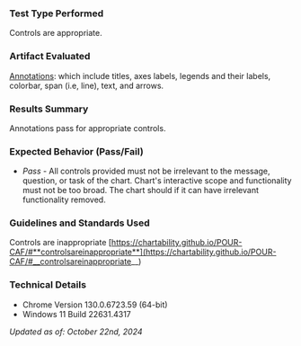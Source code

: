 ### Test Type Performed

Controls are appropriate.

### Artifact Evaluated

[Annotations](https://docs.bokeh.org/en/latest/docs/user_guide/interaction.html): which include titles, axes labels, legends and their labels, colorbar, span (i.e, line), text, and arrows.

### Results Summary

Annotations pass for appropriate controls.

### Expected Behavior (Pass/Fail)

- _Pass_ - All controls provided must not be irrelevant to the message, question, or task of the chart. Chart's interactive scope and functionality must not be too broad. The chart should if it can have irrelevant functionality removed.

<!-- ### Image or Video of Failure
<video controls src="./assets/plot-tools_controls-inappropriate.mp4" title="Plot-tools_controls-inappropriate"></video>
A scatter plot is shown. The mouse cursor hovers over a plot tool called "Pan." Using the mouse, a user pans to the left of the chart (away from the visable data points) into an empty space. They pan to the right until the data points appear again. The user then uses the "Wheel  zoom" tool to zoom out until the data points become a small cluster, indistinguishable from one another before zooming in to where the data points disappear once again.

### Steps to Reproduce
Try to understand what the overall purpose of the visualization is, and then try to determine if the interactivity of the tools helps or assits with that purpose in any way. -->

### Guidelines and Standards Used

Controls are inappropriate [https://chartability.github.io/POUR-CAF/#**controlsareinappropriate**](https://chartability.github.io/POUR-CAF/#__controlsareinappropriate__)

<!-- ### Related Evidence
See "Interactions are not unforgiveable."

### Known or Documented Issues
See "Plot tools: Controls are inapproriate" as well.  -->

### Technical Details

- Chrome Version 130.0.6723.59 (64-bit)
- Windows 11 Build 22631.4317

_Updated as of: October 22nd, 2024_

<!-- ### Notes
We noted these same issues in the plot tools testing, but I wanted to reiterate them here.  -->
